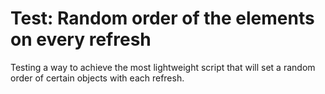 # Test: Random order of the elements on every refresh

Testing a way to achieve the most lightweight script that will set a random order of certain objects with each refresh.
